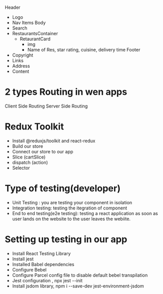 Header

- Logo
- Nav Items
  Body
- Search
- RestaurantsContainer 
  - RetaurantCard 
    - img 
    - Name of Res, star rating, cuisine, delivery time
  Footer
- Copyright
- Links
- Address
- Content

# 2 types Routing in wen apps

Client Side Routing
Server Side Routing

# Redux Toolkit

- Install @reduxjs/toolkit and react-redux
- Build our store
- Connect our store to our app
- Slice (cartSlice)
- dispatch (action)
- Selector

# Type of testing(developer)

- Unit Testing : you are testing your component in isolation
- Integration testing: testing the itegration of component
- End to end testing(e2e testing): testing a react application as soon as user lands on the website to the user leaves the webiite.


# Setting up testing in our app
 - Install React Testing Library
 - Install jest
 - Installed Babel dependencies
 - Configure Bebel
 - Configure Parcel config file to disable default bebel transpilation
 - Jest configuration , npx jest --init
 - Install jsdom library, npm i --save-dev jest-environment-jsdom